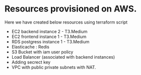 # Resources provisioned on AWS.


Here we have created below resources using terraform script
  - EC2 backend instance 2 - T3.Medium
  - EC2 frontend  instance 1 -  T3.Medium
  - RDS postgress  instance 1 -  T3.Medium
  - Elasticache : Redis
  - S3 Bucket with iam user policy
  - Load Balancer (associated with backend instances)
  - Adding secrect key
  - VPC with public private subnets with NAT.
